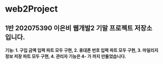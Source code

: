 # web2Project
## 1반 202075390 이은비 웹개발2 기말 프로젝트 저장소 입니다.
#### 기능: 1. 구입 금액 입력 파트 모두 구현, 2. 휴대폰 번호 입력 파트 모두 구현, 3. 마일리지 정보 저장 파트 모두 구현, 4. 관리자 기능은 4- 가 까지 만들었습니다.
